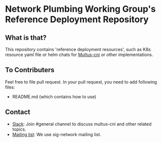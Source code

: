 # Network Plumbing Working Group's Reference Deployment Repository

## What is that?

This repository contains 'reference deployment resources', such as K8s resource yaml file or helm chats for [Multus-cni](https://github.com/intel/multus-cni) or other implementations.

## To Contributers

Feel free to file pull request. In your pull request, you need to add following files:

- README.md (which contains how to use)

## Contact

* [Slack](https://intel-corp.herokuapp.com/): Join #general channel to discuss multus-cni and other related topics.
* [Mailing list](https://groups.google.com/forum/#!forum/network-plumbing-working-group): We use sig-network mailing list.
